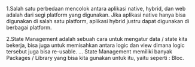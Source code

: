 

1.Salah satu perbedaan mencolok antara aplikasi native, hybrid, dan web adalah dari segi platform yang digunakan. Jika aplikasi native hanya bisa digunakan di salah satu platform, aplikasi hybrid justru dapat digunakan di berbagai platform.

2.State Management adalah sebuah cara untuk mengatur data / state kita bekerja, bisa juga untuk memisahkan antara logic dan view dimana logic tersebut juga bisa re-usable. ... State Management memiliki banyak Packages / Library yang bisa kita gunakan untuk itu, yaitu seperti : Bloc.
